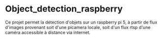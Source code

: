 # Object_detection_raspberry
Ce projet permet la détection d'objets sur un raspberry pi 5, à partir de flux d'images provenant soit d'une picamera locale,  soit d'un flux rtsp d'une caméra accessible à distance via internet.
